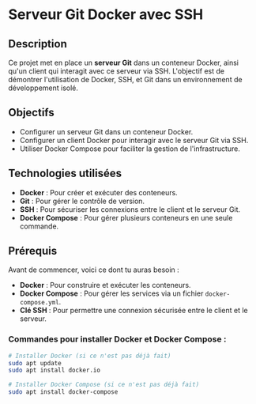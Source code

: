 # Serveur Git Docker avec SSH

## Description

Ce projet met en place un **serveur Git** dans un conteneur Docker, ainsi qu'un client qui interagit avec ce serveur via SSH. L'objectif est de démontrer l'utilisation de Docker, SSH, et Git dans un environnement de développement isolé.

## Objectifs
- Configurer un serveur Git dans un conteneur Docker.
- Configurer un client Docker pour interagir avec le serveur Git via SSH.
- Utiliser Docker Compose pour faciliter la gestion de l'infrastructure.

## Technologies utilisées
- **Docker** : Pour créer et exécuter des conteneurs.
- **Git** : Pour gérer le contrôle de version.
- **SSH** : Pour sécuriser les connexions entre le client et le serveur Git.
- **Docker Compose** : Pour gérer plusieurs conteneurs en une seule commande.

## Prérequis

Avant de commencer, voici ce dont tu auras besoin :
- **Docker** : Pour construire et exécuter les conteneurs.
- **Docker Compose** : Pour gérer les services via un fichier `docker-compose.yml`.
- **Clé SSH** : Pour permettre une connexion sécurisée entre le client et le serveur.

### Commandes pour installer Docker et Docker Compose :

```bash
# Installer Docker (si ce n'est pas déjà fait)
sudo apt update
sudo apt install docker.io

# Installer Docker Compose (si ce n'est pas déjà fait)
sudo apt install docker-compose
